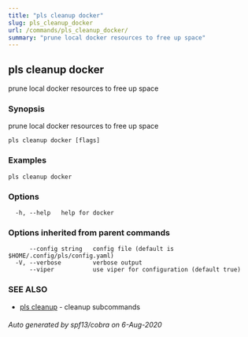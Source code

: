 ```yaml
---
title: "pls cleanup docker"
slug: pls_cleanup_docker
url: /commands/pls_cleanup_docker/
summary: "prune local docker resources to free up space"
---
```

## pls cleanup docker

prune local docker resources to free up space

### Synopsis

prune local docker resources to free up space

```
pls cleanup docker [flags]
```

### Examples

```
pls cleanup docker
```

### Options

```
  -h, --help   help for docker
```

### Options inherited from parent commands

```
      --config string   config file (default is $HOME/.config/pls/config.yaml)
  -V, --verbose         verbose output
      --viper           use viper for configuration (default true)
```

### SEE ALSO

* [pls cleanup](/commands/pls_cleanup/)	 - cleanup subcommands

###### Auto generated by spf13/cobra on 6-Aug-2020
